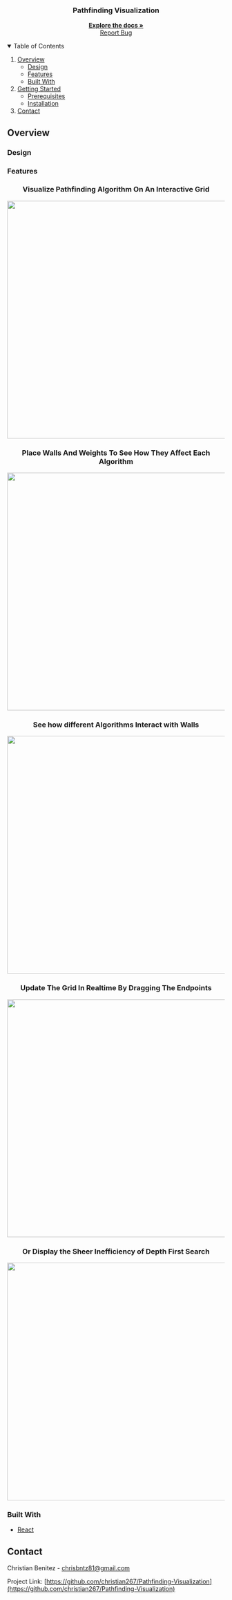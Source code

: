 
<!-- PROJECT LOGO -->

<p align="center">
  <h3 align="center">Pathfinding Visualization</h3>
  <p align="center">
    <a href="https://github.com/Christian267/Chess-Web-App"><strong>Explore the docs »</strong></a>
    <br />
    <a href="https://github.com/othneildrew/Best-README-Template"></a>
    <a href="https://github.com/christian267/chess-web-app/issues">Report Bug</a>
  </p>
</p>



<!-- TABLE OF CONTENTS -->
<details open="open">
  <summary>Table of Contents</summary>
  <ol>
    <li>
      <a href="#overview">Overview</a>
      <ul>
        <li><a href="#design">Design</a></li>
      </ul>
      <ul>
        <li><a href="#features">Features</a></li>
      </ul>
      <ul>
        <li><a href="#built-with">Built With</a></li>
      </ul>
    </li>
    <li>
      <a href="#getting-started">Getting Started</a>
      <ul>
        <li><a href="#prerequisites">Prerequisites</a></li>
        <li><a href="#installation">Installation</a></li>
      </ul>
    </li>
    <li><a href="#contact">Contact</a></li>
  </ol>
</details>



<!-- ABOUT THE PROJECT -->
## Overview
### Design

### Features
  <h3 align="center">Visualize Pathfinding Algorithm On An Interactive Grid</h3>
<p align="center">
  <img src="https://i.imgur.com/yrHHPCg.gif" width=550>
</p>
  <h3 align="center">Place Walls And Weights To See How They Affect Each Algorithm</h3>
<p align="center">
  <img src="https://i.imgur.com/e2wFzxg.gif" width=550>
</p>
  <h3 align="center">See how different Algorithms Interact with Walls</h3>
<p align="center">
  <img src="https://i.imgur.com/U5BQExY.gif" width=550>
</p>
  <h3 align="center">Update The Grid In Realtime By Dragging The Endpoints</h3>
<p align="center">
  <img src="https://i.imgur.com/0DnpTlQ.gif" width=550>
</p>
  <h3 align="center">Or Display the Sheer Inefficiency of Depth First Search</h3>
<p align="center">
  <img src="https://i.imgur.com/FY8UhZH.gif" width=550>
</p>

### Built With
* [React](https://reactjs.org/)




<!-- GETTING STARTED -->


## Contact

Christian Benitez - chrisbntz81@gmail.com

Project Link: [https://github.com/christian267/Pathfinding-Visualization](https://github.com/christian267/Pathfinding-Visualization)